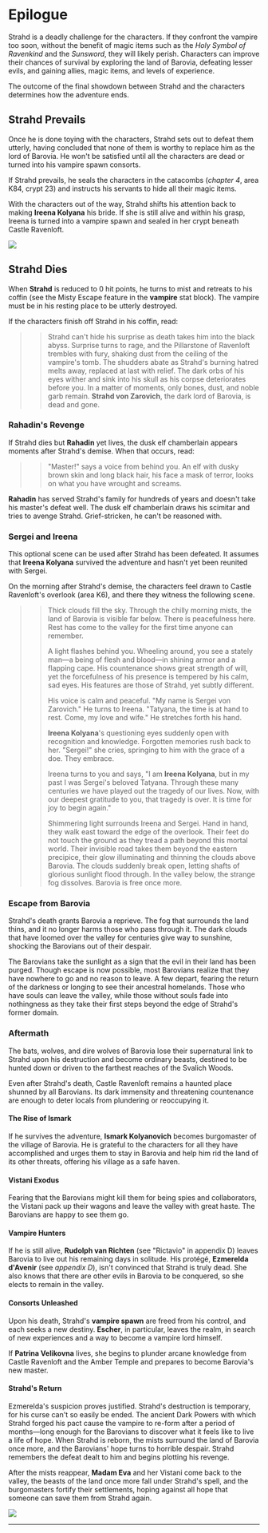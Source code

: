 # Epilogue

Strahd is a deadly challenge for the characters. If they confront the vampire too soon, without the benefit of magic items such as the *Holy Symbol of Ravenkind* and the *Sunsword*, they will likely perish. Characters can improve their chances of survival by exploring the land of Barovia, defeating lesser evils, and gaining allies, magic items, and levels of experience.

The outcome of the final showdown between Strahd and the characters determines how the adventure ends.

## Strahd Prevails

Once he is done toying with the characters, Strahd sets out to defeat them utterly, having concluded that none of them is worthy to replace him as the lord of Barovia. He won't be satisfied until all the characters are dead or turned into his vampire spawn consorts.

If Strahd prevails, he seals the characters in the catacombs (*chapter 4*, area K84, crypt 23) and instructs his servants to hide all their magic items.

With the characters out of the way, Strahd shifts his attention back to making **Ireena Kolyana** his bride. If she is still alive and within his grasp, Ireena is turned into a vampire spawn and sealed in her crypt beneath Castle Ravenloft.

![](img/adventure/CoS/131-cos16-01.webp)

## Strahd Dies

When **Strahd** is reduced to 0 hit points, he turns to mist and retreats to his coffin (see the Misty Escape feature in the **vampire** stat block). The vampire must be in his resting place to be utterly destroyed.

If the characters finish off Strahd in his coffin, read:

>>Strahd can't hide his surprise as death takes him into the black abyss. Surprise turns to rage, and the Pillarstone of Ravenloft trembles with fury, shaking dust from the ceiling of the vampire's tomb. The shudders abate as Strahd's burning hatred melts away, replaced at last with relief. The dark orbs of his eyes wither and sink into his skull as his corpse deteriorates before you. In a matter of moments, only bones, dust, and noble garb remain. **Strahd von Zarovich**, the dark lord of Barovia, is dead and gone.
>>

### Rahadin's Revenge

If Strahd dies but **Rahadin** yet lives, the dusk elf chamberlain appears moments after Strahd's demise. When that occurs, read:

>>"Master!" says a voice from behind you. An elf with dusky brown skin and long black hair, his face a mask of terror, looks on what you have wrought and screams.
>>

**Rahadin** has served Strahd's family for hundreds of years and doesn't take his master's defeat well. The dusk elf chamberlain draws his scimitar and tries to avenge Strahd. Grief-stricken, he can't be reasoned with.

### Sergei and Ireena

This optional scene can be used after Strahd has been defeated. It assumes that **Ireena Kolyana** survived the adventure and hasn't yet been reunited with Sergei.

On the morning after Strahd's demise, the characters feel drawn to Castle Ravenloft's overlook (area K6), and there they witness the following scene.

>>Thick clouds fill the sky. Through the chilly morning mists, the land of Barovia is visible far below. There is peacefulness here. Rest has come to the valley for the first time anyone can remember.
>>
>>A light flashes behind you. Wheeling around, you see a stately man—a being of flesh and blood—in shining armor and a flapping cape. His countenance shows great strength of will, yet the forcefulness of his presence is tempered by his calm, sad eyes. His features are those of Strahd, yet subtly different.
>>
>>His voice is calm and peaceful. "My name is Sergei von Zarovich." He turns to Ireena. "Tatyana, the time is at hand to rest. Come, my love and wife." He stretches forth his hand.
>>
>>**Ireena Kolyana**'s questioning eyes suddenly open with recognition and knowledge. Forgotten memories rush back to her. "Sergei!" she cries, springing to him with the grace of a doe. They embrace.
>>
>>Ireena turns to you and says, "I am **Ireena Kolyana**, but in my past I was Sergei's beloved Tatyana. Through these many centuries we have played out the tragedy of our lives. Now, with our deepest gratitude to you, that tragedy is over. It is time for joy to begin again."
>>
>>Shimmering light surrounds Ireena and Sergei. Hand in hand, they walk east toward the edge of the overlook. Their feet do not touch the ground as they tread a path beyond this mortal world. Their invisible road takes them beyond the eastern precipice, their glow illuminating and thinning the clouds above Barovia. The clouds suddenly break open, letting shafts of glorious sunlight flood through. In the valley below, the strange fog dissolves. Barovia is free once more.
>>

### Escape from Barovia

Strahd's death grants Barovia a reprieve. The fog that surrounds the land thins, and it no longer harms those who pass through it. The dark clouds that have loomed over the valley for centuries give way to sunshine, shocking the Barovians out of their despair.

The Barovians take the sunlight as a sign that the evil in their land has been purged. Though escape is now possible, most Barovians realize that they have nowhere to go and no reason to leave. A few depart, fearing the return of the darkness or longing to see their ancestral homelands. Those who have souls can leave the valley, while those without souls fade into nothingness as they take their first steps beyond the edge of Strahd's former domain.

### Aftermath

The bats, wolves, and dire wolves of Barovia lose their supernatural link to Strahd upon his destruction and become ordinary beasts, destined to be hunted down or driven to the farthest reaches of the Svalich Woods.

Even after Strahd's death, Castle Ravenloft remains a haunted place shunned by all Barovians. Its dark immensity and threatening countenance are enough to deter locals from plundering or reoccupying it.

#### The Rise of Ismark

If he survives the adventure, **Ismark Kolyanovich** becomes burgomaster of the village of Barovia. He is grateful to the characters for all they have accomplished and urges them to stay in Barovia and help him rid the land of its other threats, offering his village as a safe haven.

#### Vistani Exodus

Fearing that the Barovians might kill them for being spies and collaborators, the Vistani pack up their wagons and leave the valley with great haste. The Barovians are happy to see them go.

#### Vampire Hunters

If he is still alive, **Rudolph van Richten** (see "Rictavio" in appendix D) leaves Barovia to live out his remaining days in solitude. His protégé, **Ezmerelda d'Avenir** (see *appendix D*), isn't convinced that Strahd is truly dead. She also knows that there are other evils in Barovia to be conquered, so she elects to remain in the valley.

#### Consorts Unleashed

Upon his death, Strahd's **vampire spawn** are freed from his control, and each seeks a new destiny. **Escher**, in particular, leaves the realm, in search of new experiences and a way to become a vampire lord himself.

If **Patrina Velikovna** lives, she begins to plunder arcane knowledge from Castle Ravenloft and the Amber Temple and prepares to become Barovia's new master.

#### Strahd's Return

Ezmerelda's suspicion proves justified. Strahd's destruction is temporary, for his curse can't so easily be ended. The ancient Dark Powers with which Strahd forged his pact cause the vampire to re-form after a period of months—long enough for the Barovians to discover what it feels like to live a life of hope. When Strahd is reborn, the mists surround the land of Barovia once more, and the Barovians' hope turns to horrible despair. Strahd remembers the defeat dealt to him and begins plotting his revenge.

After the mists reappear, **Madam Eva** and her Vistani come back to the valley, the beasts of the land once more fall under Strahd's spell, and the burgomasters fortify their settlements, hoping against all hope that someone can save them from Strahd again.

![](img/adventure/CoS/132-cos16-02.webp)


------